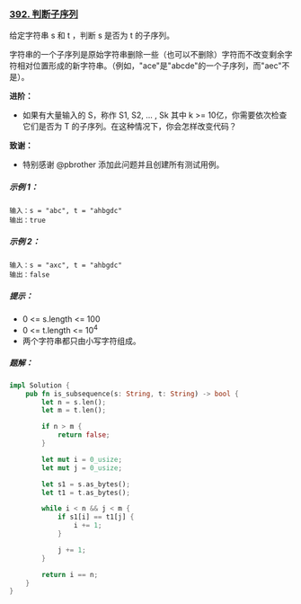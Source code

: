 ### [392. 判断子序列](https://leetcode.cn/problems/is-subsequence/)
给定字符串 s 和 t ，判断 s 是否为 t 的子序列。

字符串的一个子序列是原始字符串删除一些（也可以不删除）字符而不改变剩余字符相对位置形成的新字符串。（例如，"ace"是"abcde"的一个子序列，而"aec"不是）。

**进阶：**
- 如果有大量输入的 S，称作 S1, S2, ... , Sk 其中 k >= 10亿，你需要依次检查它们是否为 T 的子序列。在这种情况下，你会怎样改变代码？

**致谢：**
- 特别感谢 @pbrother 添加此问题并且创建所有测试用例。



##### 示例 1：
```
输入：s = "abc", t = "ahbgdc"
输出：true
```

##### 示例 2：
```
输入：s = "axc", t = "ahbgdc"
输出：false
```

##### 提示：
- 0 <= s.length <= 100
- 0 <= t.length <= 10<sup>4</sup>
- 两个字符串都只由小写字符组成。

##### 题解：
```rust
impl Solution {
    pub fn is_subsequence(s: String, t: String) -> bool {
        let n = s.len();
        let m = t.len();

        if n > m {
            return false;
        }

        let mut i = 0_usize;
        let mut j = 0_usize;

        let s1 = s.as_bytes();
        let t1 = t.as_bytes();

        while i < n && j < m {
            if s1[i] == t1[j] {
                i += 1;
            }

            j += 1;
        }

        return i == n;
    }
}
```
